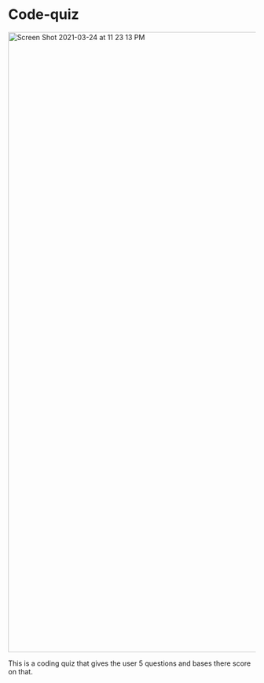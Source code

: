 # Code-quiz
<img width="1261" alt="Screen Shot 2021-03-24 at 11 23 13 PM" src="https://user-images.githubusercontent.com/79895233/112414933-540fd080-8cf9-11eb-8742-fa7c2e417d28.png">


This is a coding quiz that gives the user 5 questions and bases there score on that. 

